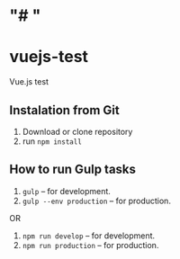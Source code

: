 "# " 
=======
# vuejs-test
Vue.js test

## Instalation from Git

1.  Download or clone repository
2.  run ```npm install```

## How to run Gulp tasks
 
1. ```gulp``` – for development.
2. ```gulp --env production``` – for production.

OR

1. ```npm run develop``` – for development.
2. ```npm run production``` – for production.